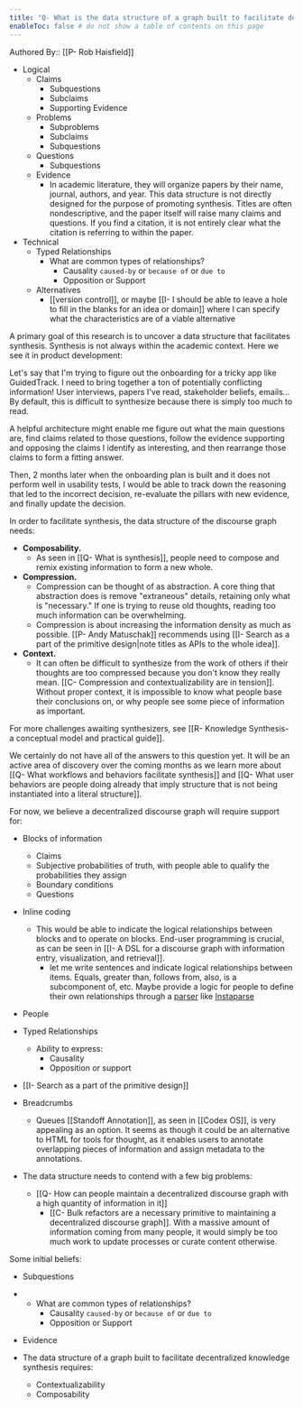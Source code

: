 ```yaml
---
title: "Q- What is the data structure of a graph built to facilitate decentralized knowledge synthesis"
enableToc: false # do not show a table of contents on this page
---
```

Authored By:: [[P- Rob Haisfield]]

- Logical
	- Claims
		- Subquestions
		- Subclaims
		- Supporting Evidence
	- Problems
		- Subproblems
		- Subclaims
		- Subquestions 
	- Questions
		- Subquestions
	- Evidence
		- In academic literature, they will organize papers by their name, journal, authors, and year. This data structure is not directly designed for the purpose of promoting synthesis. Titles are often nondescriptive, and the paper itself will raise many claims and questions. If you find a citation, it is not entirely clear what the citation is referring to within the paper.
- Technical
	-  Typed Relationships
		- What are common types of relationships?
			- Causality `caused-by` or `because of` or `due to`
			- Opposition or Support
	- Alternatives
		- [[version control]], or maybe [[I- I should be able to leave a hole to fill in the blanks for an idea or domain]] where I can specify what the characteristics are of a viable alternative

A primary goal of this research is to uncover a data structure that facilitates synthesis. Synthesis is not always within the academic context. Here we see it in product development:

Let's say that I'm trying to figure out the onboarding for a tricky app like GuidedTrack. I need to bring together a ton of potentially conflicting information! User interviews, papers I've read, stakeholder beliefs, emails... By default, this is difficult to synthesize because there is simply too much to read.

A helpful architecture might enable me figure out what the main questions are, find claims related to those questions, follow the evidence supporting and opposing the claims I identify as interesting, and then rearrange those claims to form a fitting answer.

Then, 2 months later when the onboarding plan is built and it does not perform well in usability tests, I would be able to track down the reasoning that led to the incorrect decision, re-evaluate the pillars with new evidence, and finally update the decision.

In order to facilitate synthesis, the data structure of the discourse graph needs:
- **Composability.**
	- As seen in [[Q- What is synthesis]], people need to compose and remix existing information to form a new whole.
- **Compression.** 
	- Compression can be thought of as abstraction. A core thing that abstraction does is remove "extraneous" details, retaining only what is "necessary." If one is trying to reuse old thoughts, reading too much information can be overwhelming. 
	- Compression is about increasing the information density as much as possible. [[P- Andy Matuschak]] recommends using [[I- Search as a part of the primitive design|note titles as APIs to the whole idea]].
- **Context.**
	- It can often be difficult to synthesize from the work of others if their thoughts are too compressed because you don't know they really mean. [[C- Compression and contextualizability are in tension]]. Without proper context, it is impossible to know what people base their conclusions on, or why people see some piece of information as important.

For more challenges awaiting synthesizers, see [[R- Knowledge Synthesis- a conceptual model and practical guide]].

We certainly do not have all of the answers to this question yet. It will be an active area of discovery over the coming months as we learn more about [[Q- What workflows and behaviors facilitate synthesis]] and [[Q- What user behaviors are people doing already that imply structure that is not being instantiated into a literal structure]].

For now, we believe a decentralized discourse graph will require support for:

- Blocks of information
	- Claims
	- Subjective probabilities of truth, with people able to qualify the probabilities they assign
	- Boundary conditions
	- Questions
- Inline coding
	- This would be able to indicate the logical relationships between blocks and to operate on blocks. End-user programming is crucial, as can be seen in [[I- A DSL for a discourse graph with information entry, visualization, and retrieval]]. 
		- let me write sentences and indicate logical relationships between items. Equals, greater than, follows from, also, is a subcomponent of, etc. Maybe provide a logic for people to define their own relationships through a [parser](app://obsidian.md/parser) like [Instaparse](app://obsidian.md/Instaparse)
- People
- Typed Relationships
	- Ability to express:
		- Causality
		- Opposition or support
- [[I- Search as a part of the primitive design]]
- Breadcrumbs
	- Queues
[[Standoff Annotation]], as seen in [[Codex OS]], is very appealing as an option. It seems as though it could be an alternative to HTML for tools for thought, as it enables users to annotate overlapping pieces of information and assign metadata to the annotations.

- The data structure needs to contend with a few big problems:
	- [[Q- How can people maintain a decentralized discourse graph with a high quantity of information in it]]
		- [[C- Bulk refactors are a necessary primitive to maintaining a decentralized discourse graph]]. With a massive amount of information coming from many people, it would simply be too much work to update processes or curate content otherwise.

Some initial beliefs:

- Subquestions
-
	- What are common types of relationships?
		- Causality `caused-by` or `because of` or `due to`
		- Opposition or Support
- Evidence

- The data structure of a graph built to facilitate decentralized knowledge synthesis requires:
	- Contextualizability
	- Composability
